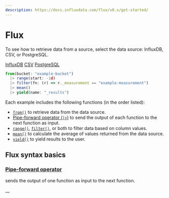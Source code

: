 ```yaml
---
description: https://docs.influxdata.com/flux/v0.x/get-started/
---
```


# Flux

To see how to retrieve data from a source, select the data source: InfluxDB, CSV, or PostgreSQL.

[InfluxDB](https://docs.influxdata.com/flux/v0.x/get-started/#) [CSV](https://docs.influxdata.com/flux/v0.x/get-started/#) [PostgreSQL](https://docs.influxdata.com/flux/v0.x/get-started/#)

```js
from(bucket: "example-bucket")
  |> range(start: -1d)
  |> filter(fn: (r) => r._measurement == "example-measurement")
  |> mean()
  |> yield(name: "_results")
```

Each example includes the following functions (in the order listed):

* [`from()`](https://docs.influxdata.com/flux/v0.x/stdlib/influxdata/influxdb/from/) to retrieve data from the data source.
* [Pipe-forward operator (`|>`)](https://docs.influxdata.com/flux/v0.x/get-started/syntax-basics/#pipe-forward-operator) to send the output of each function to the next function as input.
* [`range()`](https://docs.influxdata.com/flux/v0.x/stdlib/universe/range/), [`filter()`](https://docs.influxdata.com/flux/v0.x/stdlib/universe/filter/), or both to filter data based on column values.
* [`mean()`](https://docs.influxdata.com/flux/v0.x/stdlib/universe/mean/) to calculate the average of values returned from the data source.
* [`yield()`](https://docs.influxdata.com/flux/v0.x/stdlib/universe/yield/) to yield results to the user.

## Flux syntax basics

### [Pipe-forward operator](https://docs.influxdata.com/flux/v0.x/get-started/syntax-basics/#pipe-forward-operator) <a href="#pipe-forward-operator" id="pipe-forward-operator"></a>

sends the output of one function as input to the next function.





__
